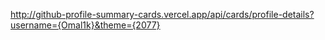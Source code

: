 http://github-profile-summary-cards.vercel.app/api/cards/profile-details?username={Omal1k}&theme={2077}
